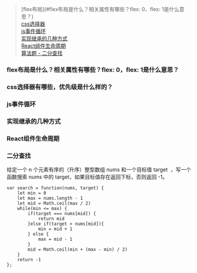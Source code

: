 >[flex布局](#flex布局是什么？相关属性有哪些？flex: 0、flex: 1是什么意思？)  
>[css选择器](#css选择器有哪些，优先级是什么样的？)   
>[js事件循环](#js事件循环)  
>[实现继承的几种方式](#实现继承的几种方式)  
>[React组件生命周期](#React组件生命周期)  
>[算法题 - 二分查找](#二分查找)  


### flex布局是什么？相关属性有哪些？flex: 0，flex: 1是什么意思？


### css选择器有哪些，优先级是什么样的？


### js事件循环

### 实现继承的几种方式


### React组件生命周期


### 二分查找
给定一个 n 个元素有序的（升序）整型数组 nums 和一个目标值 target  ，写一个函数搜索 nums 中的 target，如果目标值存在返回下标，否则返回 -1。
```
var search = function(nums, target) {
    let min = 0
    let max = nums.length - 1
    let mid = Math.ceil(max / 2)
    while(min <= max) {
        if(target === nums[mid]) {
            return mid
        }else if(target > nums[mid]){
            min = mid + 1
        } else {
            max = mid - 1
        }
        mid = Math.ceil(min + (max - min) / 2)
    }
    return -1
};
```